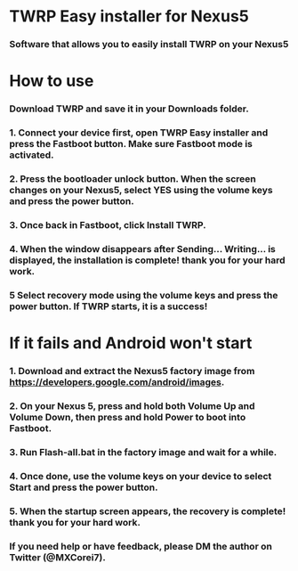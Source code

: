 # TWRP Easy installer for Nexus5 
### Software that allows you to easily install TWRP on your Nexus5

# How to use
### Download TWRP and save it in your Downloads folder.
### 1. Connect your device first, open TWRP Easy installer and press the Fastboot button. Make sure Fastboot mode is activated.
### 2. Press the bootloader unlock button. When the screen changes on your Nexus5, select YES using the volume keys and press the power button.
### 3. Once back in Fastboot, click Install TWRP.
### 4. When the window disappears after Sending... Writing... is displayed, the installation is complete! thank you for your hard work.
### 5 Select recovery mode using the volume keys and press the power button. If TWRP starts, it is a success!

# If it fails and Android won't start
### 1. Download and extract the Nexus5 factory image from https://developers.google.com/android/images.
### 2. On your Nexus 5, press and hold both Volume Up and Volume Down, then press and hold Power to boot into Fastboot.
### 3. Run Flash-all.bat in the factory image and wait for a while.
### 4. Once done, use the volume keys on your device to select Start and press the power button.
### 5. When the startup screen appears, the recovery is complete! thank you for your hard work.

### If you need help or have feedback, please DM the author on Twitter (@MXCorei7).
